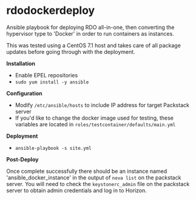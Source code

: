 # rdodockerdeploy
Ansible playbook for deploying RDO all-in-one, then converting the hypervisor type to 'Docker' in order to run containers as instances.

This was tested using a CentOS 7.1 host and takes care of all package updates before going through with the deployment.

**Installation**
- Enable EPEL repositories
- `sudo yum install -y ansible`

**Configuration**
- Modify `/etc/ansible/hosts` to include IP address for target Packstack server
- If you'd like to change the docker image used for testing, these variables are located in `roles/testcontainer/defaults/main.yml`

**Deployment**
- `ansible-playbook -s site.yml`

**Post-Deploy**

Once complete successfully there should be an instance named 'ansible_docker_instance' in the output of `nova list` on the packstack server. You will need to check the `keystonerc_admin` file on the packstack server to obtain admin credentials and log in to Horizon.

